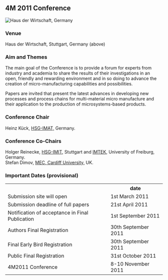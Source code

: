 ## 4M 2011 Conference

![Haus der Wirtschaft, Germany](/4m-association/assets/images/H_der_W.jpg )

### Venue

Haus der Wirtschaft, Stuttgart, Germany (above)
<!--break-->
### Aim and Themes


The main goal of the Conference is to provide a forum for experts from industry
and academia to share the results of their investigations in an open, friendly and rewarding environment and in so doing to advance the creation of micro-manufacturing capabilities and possibilities.

Papers are invited that present the latest advances in developing new processes
and process chains for multi-material micro manufacture and their application to the production of microsystems-based products.  
  
### Conference Chair

Heinz Kück, [HSG-IMAT,](http://www.imat.hsg-imit.de/en/the-institute/) Germany.  

### Conference Co-Chairs

Holger Reinecke, [HSG-IMIT](http://www.hsg-imit.de/en/home/), Stuttgart and [IMTEK](http://www.imtek.de/prozesst/), University of Freiburg, Germany.   
Stefan Dimov, [MEC, Cardiff University,](http://www.mec.cf.ac.uk/) UK.  
  
### Important Dates (provisional)

<table class="info" style="width:100%;">
<tr><th>&nbsp;</th><th>date</th></tr>
<tr><td>Submission site will open</td><td>1st March 2011 </td></tr>
<tr><td>Submission deadline of full papers</td><td>21st April 2011</td></tr> 
<tr class="current"><td>Notification of acceptance in Final Publication</td><td>1st September 2011</td></tr> 
<tr><td>Authors Final Registration</td><td>30th September 2011</td></tr>
<tr><td>Final Early Bird Registration</td><td>30th September 2011</td></tr>
<tr><td>Public Final Registration</td><td>31st October 2011</td></tr>
<tr class="main-event"><td>4M2011 Conference</td><td>8-10 November 2011</td></tr> 
</table>